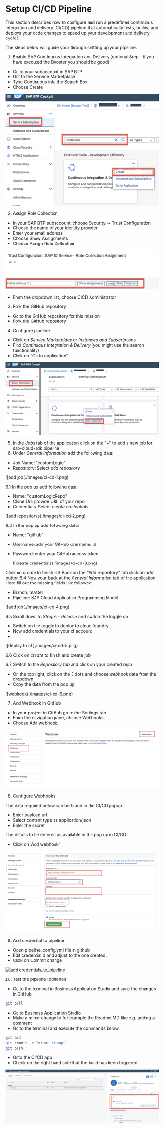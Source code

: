 # Setup CI/CD Pipeline

This section describes how to configure and run a predefined continuous integration and delivery (CI/CD) pipeline that automatically tests, builds, and deploys your code changes to speed up your development and delivery cycles.

The steps below will guide your through settting up your pipeline.

1. Enable SAP Continuous Integration and Delivery (optional Step - if you have executed the Booster you should be good)
- Go to your subaccount in SAP BTP
- Got to the Service Marketplace
- Type Continuous into the Search Box
- Choose Create

 ![choose create](./images/cicd1-1.png)

2. Assign Role Collection

- In your SAP BTP subaccount, choose Security -> Trust Configuration
- Choose the name of your identity provider
- Enter your email address
- Choose Show Assignments
- Choose Assign Role Collection

 ![assign role_collection](./images/cicd1-2.png)

- From the dropdown list, choose CICD Administrator

3. Fork the GitHub repository

- Go to the GitHub repository for this mission 
- Fork the GitHub repository


4. Configure pipeline

- Click on *Service Marketplace* or *Instances and Subscriptions*
- Find *Continuous Integration & Delivery* (you might use the search functionality)
- Click on “Go to application”

 ![configure pipeline](./images/cicd2.png)
 
 
 5. In the *Jobs* tab of the application click on the "+" to add a new job for sap-cloud-sdk pipeline
 6. Under *General Information* add the following data:
 - Job Name: "customLogic"
 - Repository: Select *add repository*
 
  ![add job(./images/ci-cd-1.png)

 6.1 In the pop up add following data:
 - Name: "customLogicRepo"
 - Clone Url: provide URL of your repo
 - Credentials: Select *create credentials*
 
  ![add repositorys(./images/ci-cd-2.png)
 
 6.2 In the pop up add following data:
 - Name: "github"
 - Username: add your GitHub username/ id
 - Password: enter your GitHub access token 
 
   ![create credentials(./images/ci-cd-3.png)
 
  Click on *create* to finish
  6.3 Back on the "Add repository" tab click on *add* button
  6.4 Now your back at the *General Information* tab of the application. Here fill out the missing fields like followed:
  - Branch: master
  - Pipeline: SAP Cloud Application Programming Model
  
 ![add job(./images/ci-cd-4.png)
  
  6.5 Scroll down to *Stages* - *Release* and switch the toggle on
  - Switch on the toggle to deploy to cloud foundry
  - Now add credentials to your cf account
  - 
  ![deploy to cf(./images/ci-cd-5.png)
   
  6.6 Click on *create* to finish and create job
  
  6.7 Switch to the *Repository tab* and click on your created repo
  - On the top right, click on the 3 dots and choose *webhook* data from the dropdown
  - Copy the data from the pop up
  
![webhook(./images/ci-cd-6.png)

7. Add Webhook in GitHub

- In your project in GitHub go to the Settings tab.
- From the navigation pane, choose Webhooks.
- Choose Add webhook.

 ![add_webhook](./images/cicd6-3.png)

8. Configure Webhooks

The data required below can be found in the CI/CD popup.

- Enter payload url
- Select content type as application/json
- Enter the secret

The details to be entered as available in the pop up in CI/CD.

- Click on ‘Add webhook’

 ![add credentials](./images/cicd6-4.png)

9. Add credential to pipeline

- Open pipeline_config.yml file in github
- Edit credentialId and adjust to the one created.
- Click on Commit change

 ![add credentials_to_pipeline](./images/cicd10.png)
 
10. Test the pipeline (optional)
 
 - Go to the terminal in Business Application Studio and sync the changes in GitHub 
 
 ```bash
 git pull
 ```
 
 - Go to Business Application Studio
 - Make a minor change to for example the Readme.MD like e.g. adding a comment
 - Go to the terminal and execute the commands below
 
 ```bash
git add .
git commit -m "minor change"
git push
```
 - Goto the CI/CD app 
 - Check on the right hand side that the build has been triggered
 
  ![test_pipeline](./images/cicd6-5.png)
 

 
